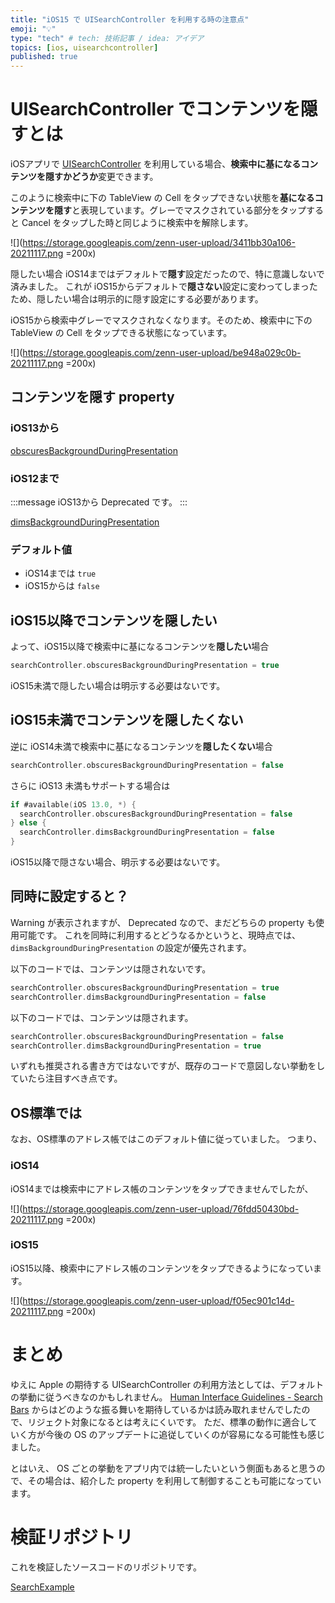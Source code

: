 ```yaml
---
title: "iOS15 で UISearchController を利用する時の注意点"
emoji: "💡"
type: "tech" # tech: 技術記事 / idea: アイデア
topics: [ios, uisearchcontroller]
published: true
---
```


# UISearchController でコンテンツを隠すとは

iOSアプリで [UISearchController](https://developer.apple.com/documentation/uikit/uisearchcontroller) を利用している場合、**検索中に基になるコンテンツを隠すかどうか**変更できます。

このように検索中に下の TableView の Cell をタップできない状態を**基になるコンテンツを隠す**と表現しています。グレーでマスクされている部分をタップすると Cancel をタップした時と同じように検索中を解除します。

![](https://storage.googleapis.com/zenn-user-upload/3411bb30a106-20211117.png =200x)

隠したい場合 iOS14まではデフォルトで**隠す**設定だったので、特に意識しないで済みました。
これが iOS15からデフォルトで**隠さない**設定に変わってしまったため、隠したい場合は明示的に隠す設定にする必要があります。

iOS15から検索中グレーでマスクされなくなります。そのため、検索中に下の TableView の Cell をタップできる状態になっています。

![](https://storage.googleapis.com/zenn-user-upload/be948a029c0b-20211117.png =200x)

## コンテンツを隠す property

### iOS13から
[obscuresBackgroundDuringPresentation](https://developer.apple.com/documentation/uikit/uisearchcontroller/1618656-obscuresbackgroundduringpresenta)

### iOS12まで

:::message
iOS13から Deprecated です。
:::

[dimsBackgroundDuringPresentation](https://developer.apple.com/documentation/uikit/uisearchcontroller/1618660-dimsbackgroundduringpresentation)

### デフォルト値

- iOS14までは `true`
- iOS15からは `false`

## iOS15以降でコンテンツを隠したい

よって、iOS15以降で検索中に基になるコンテンツを**隠したい**場合

```swift
searchController.obscuresBackgroundDuringPresentation = true
```

iOS15未満で隠したい場合は明示する必要はないです。

## iOS15未満でコンテンツを隠したくない

逆に iOS14未満で検索中に基になるコンテンツを**隠したくない**場合

```swift
searchController.obscuresBackgroundDuringPresentation = false
```

さらに iOS13 未満もサポートする場合は

```swift
if #available(iOS 13.0, *) {
  searchController.obscuresBackgroundDuringPresentation = false
} else {
  searchController.dimsBackgroundDuringPresentation = false
}
```

iOS15以降で隠さない場合、明示する必要はないです。

## 同時に設定すると？

Warning が表示されますが、 Deprecated なので、まだどちらの property も使用可能です。
これを同時に利用するとどうなるかというと、現時点では、 `dimsBackgroundDuringPresentation` の設定が優先されます。

以下のコードでは、コンテンツは隠されないです。

```swift
searchController.obscuresBackgroundDuringPresentation = true
searchController.dimsBackgroundDuringPresentation = false
```

以下のコードでは、コンテンツは隠されます。

```swift
searchController.obscuresBackgroundDuringPresentation = false
searchController.dimsBackgroundDuringPresentation = true
```

いずれも推奨される書き方ではないですが、既存のコードで意図しない挙動をしていたら注目すべき点です。

## OS標準では
なお、OS標準のアドレス帳ではこのデフォルト値に従っていました。
つまり、

### iOS14

iOS14までは検索中にアドレス帳のコンテンツをタップできませんでしたが、

![](https://storage.googleapis.com/zenn-user-upload/76fdd50430bd-20211117.png =200x)

### iOS15

iOS15以降、検索中にアドレス帳のコンテンツをタップできるようになっています。

![](https://storage.googleapis.com/zenn-user-upload/f05ec901c14d-20211117.png =200x)

# まとめ

ゆえに Apple の期待する UISearchController の利用方法としては、デフォルトの挙動に従うべきなのかもしれません。
[Human Interface Guidelines - Search Bars](https://developer.apple.com/design/human-interface-guidelines/ios/bars/search-bars/) からはどのような振る舞いを期待しているかは読み取れませんでしたので、リジェクト対象になるとは考えにくいです。
ただ、標準の動作に適合していく方が今後の OS のアップデートに追従していくのが容易になる可能性も感じました。

とはいえ、 OS ごとの挙動をアプリ内では統一したいという側面もあると思うので、その場合は、紹介した property を利用して制御することも可能になっています。

# 検証リポジトリ
これを検証したソースコードのリポジトリです。

[SearchExample](https://github.com/ykws/SearchExample)

